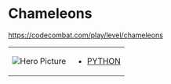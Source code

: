 # Chameleons 

https://codecombat.com/play/level/chameleons
<table>
<tr>
<td>

![Hero Picture](hero.png?raw=true "Hero Picture")

</td>
<td>
<ul>
<li>

[PYTHON](Chameleons.py)

</li>
</td>
</tr>
<table>